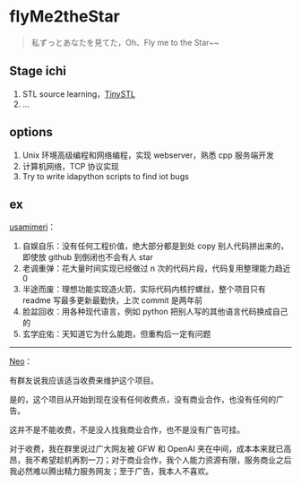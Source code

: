 # flyMe2theStar
>   私ずっとあなたを見てた，Oh、Fly me to the Star~~

## Stage ichi

1.   STL source learning，[TinySTL](https://github.com/shi9uma/TinySTL.git)
2.   ...

## options

1.   Unix 环境高级编程和网络编程，实现 webserver，熟悉 cpp 服务端开发
2.   计算机网络，TCP 协议实现
3.   Try to write idapython scripts to find iot bugs

## ex

[usamimeri](https://www.zhihu.com/question/633141089/answer/3351016479)：

1.   自娱自乐：没有任何工程价值，绝大部分都是到处 copy 别人代码拼出来的，即使放 github 到倒闭也不会有人 star
2.   老调重弹：花大量时间实现已经做过 n 次的代码片段，代码复用整理能力趋近 0
3.   半途而废：理想功能实现造火箭，实际代码内核拧螺丝，整个项目只有 readme 写最多更新最勤快，上次 commit 是两年前
4.   脸盆回收：用各种现代语言，例如 python 把别人写的其他语言代码换成自己的
5.   玄学庇佑：天知道它为什么能跑，但重构后一定有问题

---

[Neo](https://linux.do/t/topic/1051)：

有群友说我应该适当收费来维护这个项目。

是的，这个项目从开始到现在没有任何收费点，没有商业合作，也没有任何的广告。

这并不是不能收费，不是没人找我商业合作，也不是没有广告可挂。

对于收费，我在群里说过广大网友被 GFW 和 OpenAI 夹在中间，成本本来就已高昂，我不希望趁机再割一刀；对于商业合作，我个人能力资源有限，服务商业之后我必然难以腾出精力服务网友；至于广告，我本人不喜欢。